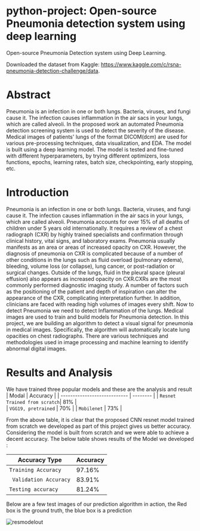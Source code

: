 # python-project: Open-source Pneumonia detection system using deep learning
Open-source Pneumonia Detection system using Deep Learning.

Downloaded the dataset from Kaggle: https://www.kaggle.com/c/rsna-pneumonia-detection-challenge/data.

# Abstract
Pneumonia is an infection in one or both lungs. Bacteria, viruses, and fungi cause it. The infection causes inflammation in the air sacs in your lungs, which are called alveoli. In the proposed work an automated Pneumonia detection screening system is used to detect the severity of the disease. Medical images of patients' lungs of the format DICOM(dcm) are used for various pre-processing techniques, data visualization, and EDA. The model is built using a deep learning model. The model is tested and fine-tuned with different hyperparameters, by trying different optimizers, loss functions, epochs, learning rates, batch size, checkpointing, early stopping, etc.

# Introduction
Pneumonia is an infection in one or both lungs. Bacteria, viruses, and fungi cause it. The infection causes inflammation in the air sacs in your lungs, which are called alveoli. Pneumonia accounts for over 15% of all deaths of children under 5 years old internationally. It requires a review of a chest radiograph (CXR) by highly trained specialists and confirmation through clinical history, vital signs, and laboratory exams. Pneumonia usually manifests as an area or areas of increased opacity on CXR. However, the diagnosis of pneumonia on CXR is complicated because of a number of other conditions in the lungs such as fluid overload (pulmonary edema), bleeding, volume loss (or collapse), lung cancer, or post-radiation or surgical changes. Outside of the lungs, fluid in the pleural space (pleural effusion) also appears as increased opacity on CXR.CXRs are the most commonly performed diagnostic imaging study. A number of factors such as the positioning of the patient and depth of inspiration can alter the appearance of the CXR, complicating interpretation further. In addition, clinicians are faced with reading high volumes of images every shift. Now to detect Pneumonia we need to detect Inflammation of the lungs. Medical images are used to train and build models for Pneumonia detection.
In this project, we are building an algorithm to detect a visual signal for pneumonia in medical images. Specifically, the algorithm will automatically locate lung opacities on chest radiographs. There are various techniques and methodologies used in image processing and machine learning to identify abnormal digital images.


# Results and Analysis
We have trained three popular models and these are the analysis and result
| Modal                        | Accuracy  | 
| ---------------------------- | --------  |
| `Resnet Trained from scratch`|   81%     |                     
| `VGG19, pretrained`          |   70%     | 
| `Mobilenet`                  |   73%     |   
   

From the above table, it is clear that the proposed CNN resnet model trained from scratch we developed as part of this project gives us better accuracy.
Considering the model is built from scratch and we were able to achieve a decent accuracy. The below table shows results of the Model we developed :

| Accuracy Type         | Accuracy  | 
| --------------------- | --------  |
| `Training Accuracy`   |   97.16%  |
|` Validation Accuracy` |   83.91%  | 
| `Testing accuracy `   |   81.24%  | 

 Below are a few test images of our prediction algorithm in action, the Red box is the ground truth, the blue box is a prediction
 
   ![resmodelout](https://user-images.githubusercontent.com/13364936/156719726-b225da64-92b4-4a5f-819a-107e2616089f.PNG)
